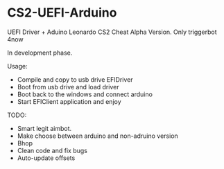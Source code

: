# **CS2-UEFI-Arduino**

UEFI Driver + Aduino Leonardo CS2 Cheat
Alpha Version.
Only triggerbot 4now

In development phase.

Usage:
+ Compile and copy to usb drive EFIDriver
+ Boot from usb drive and load driver
+ Boot back to the windows and connect arduino
+ Start EFIClient application and enjoy


TODO:

+ Smart legit aimbot.
+ Make choose between arduino and non-adruino version
+ Bhop
+ Clean code and fix bugs
+ Auto-update offsets

